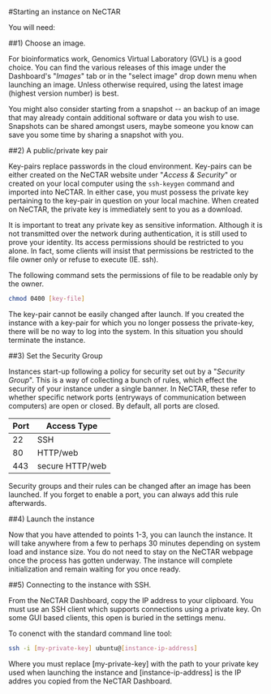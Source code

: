 #Starting an instance on NeCTAR

You will need:

##1) Choose an image. 

For bioinformatics work, Genomics Virtual Laboratory (GVL) is a good choice. You can find the various releases of this image under the Dashboard's "_Images_" tab or in the "select image" drop down menu when launching an image. Unless otherwise required, using the latest image (highest version number) is best.

You might also consider starting from a snapshot -- an backup of an image that may already contain additional software or data you wish to use. Snapshots can be shared amongst users, maybe someone you know can save you some time by sharing a snapshot with you.

##2) A public/private key pair

Key-pairs replace passwords in the cloud environment. Key-pairs can be either created on the NeCTAR website under "_Access & Security_" or created on your local computer using the ```ssh-keygen``` command and imported into NeCTAR. In either case, you must possess the private key pertaining to the key-pair in question on your local machine. When created on NeCTAR, the private key is immediately sent to you as a download.

It is important to treat any private key as sensitive information. Although it is not transmitted over the network during authentication, it is still used to prove your identity. Its access permissions should be restricted to you alone. In fact, some clients will insist that permissions be restricted to the file owner only or refuse to execute (IE. ssh).

The following command sets the permissions of file to be readable only by the owner.
```bash
chmod 0400 [key-file]
```

The key-pair cannot be easily changed after launch. If you created the instance with a key-pair for which you no longer possess the private-key, there will be no way to log into the system. In this situation you should terminate the instance.

##3) Set the Security Group

Instances start-up following a policy for security set out by a "_Security Group_". This is a way of collecting a bunch of rules, which effect the security of your instance under a single banner. In NeCTAR, these refer to whether specific network ports (entryways of communication between computers) are open or closed. By default, all ports are closed.

|Port|Access Type|
|----|-----------|
| 22 | SSH |
| 80 | HTTP/web |
| 443 | secure HTTP/web |

Security groups and their rules can be changed after an image has been launched. If you forget to enable a port, you can always add this rule afterwards.

##4) Launch the instance

Now that you have attended to points 1-3, you can launch the instance. It will take anywhere from a few to perhaps 30 minutes depending on system load and instance size. You do not need to stay on the NeCTAR webpage once the process has gotten underway. The instance will complete initialization and remain waiting for you once ready.

##5) Connecting to the instance with SSH.

From the NeCTAR Dashboard, copy the IP address to your clipboard. You must use an SSH client which supports connections using a private key. On some GUI based clients, this open is buried in the settings menu.

To conenct with the standard command line tool:

```bash
ssh -i [my-private-key] ubuntu@[instance-ip-address]
```

Where you must replace [my-private-key] with the path to your private key used when launching the instance and [instance-ip-address] is the IP addres you copied from the NeCTAR Dashboard.
